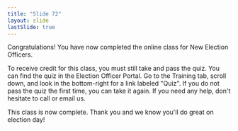 ```yaml
---
title: "Slide 72"
layout: slide
lastSlide: true
---
```


Congratulations! You have now completed the online class for New Election Officers.

To receive credit for this class, you must still take and pass the quiz. You can find the quiz in the Election Officer Portal. Go to the Training tab, scroll down, and look in the bottom-right for a link labeled "Quiz". If you do not pass the quiz the first time, you can take it again. If you need any help, don't hesitate to call or email us.

This class is now complete. Thank you and we know you'll do great on election day!